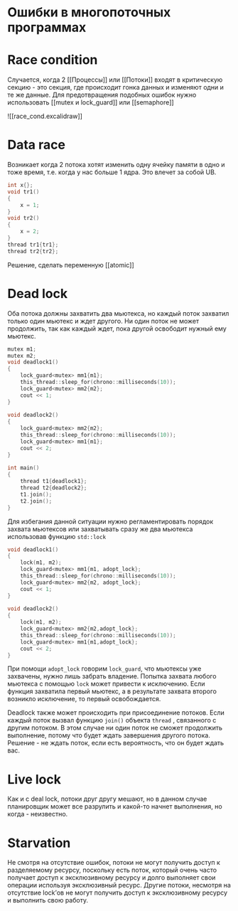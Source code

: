 # Ошибки в многопоточных программах
# Race condition
Случается, когда 2 [[Процессы]] или [[Потоки]] входят в критическую секцию - это секция, где происходит гонка данных и изменяют одни и те же данные. Для предотвращения подобных ошибок нужно использовать [[mutex и lock_guard]] или [[semaphore]] 

![[race_cond.excalidraw]]


# Data race
Возникает когда 2 потока хотят изменить одну ячейку памяти в одно и тоже время, т.е. когда у нас больше 1 ядра. Это влечет за собой UB.
```cpp
int x{};
void tr1()
{
	x = 1;
}
void tr2()
{
	x = 2;
}
thread tr1{tr1};
thread tr2{tr2};
```

Решение, сделать переменную [[atomic]]

# Dead lock
Оба потока должны захватить два мьютекса, но каждый поток захватил только один мьютекс и ждет другого. Ни один поток не может продолжить, так как каждый ждет, пока другой освободит нужный ему мьютекс.

```cpp
mutex m1;  
mutex m2;  
void deadlock1()  
{  
    lock_guard<mutex> mm1{m1};  
    this_thread::sleep_for(chrono::milliseconds(10));  
    lock_guard<mutex> mm2{m2};  
    cout << 1;  
}  
  
void deadlock2()  
{  
    lock_guard<mutex> mm2{m2};  
    this_thread::sleep_for(chrono::milliseconds(10));  
    lock_guard<mutex> mm1{m1};  
    cout << 2;  
}  
  
int main()  
{  
    thread t1{deadlock1};  
    thread t2{deadlock2};  
    t1.join();  
    t2.join();  
}
```

Для избегания данной ситуации нужно регламентировать порядок захвата мьютексов или захватывать сразу же два мьютекса использовав функцию `std::lock`

```cpp
void deadlock1()  
{  
    lock(m1, m2);  
    lock_guard<mutex> mm1{m1, adopt_lock};  
    this_thread::sleep_for(chrono::milliseconds(10));  
    lock_guard<mutex> mm2{m2, adopt_lock};  
    cout << 1;  
}  
  
void deadlock2()  
{  
    lock(m1, m2);  
    lock_guard<mutex> mm2{m2,adopt_lock};  
    this_thread::sleep_for(chrono::milliseconds(10));  
    lock_guard<mutex> mm1{m1,adopt_lock};  
    cout << 2;  
}
```
При помощи `adopt_lock` говорим `lock_guard`, что мьютексы уже захвачены, нужно лишь забрать владение. Попытка захвата любого мьютекса с помощью `lock` может привести к исключению. Если функция захватила первый мьютекс, а в результате захвата второго возникло исключение, то первый освобождается.

Deadlock также может происходить при присоединение потоков. Если каждый поток вызвал функцию `join()` объекта `thread` , связанного с другим потоком. В этом случае ни один поток не сможет продолжить выполнение, потому что будет ждать завершения другого потока. Решение - не ждать поток, если есть вероятность, что он будет ждать вас.

# Live lock
Как и с deal lock, потоки друг другу мешают, но в данном случае планировщик может все разрулить и какой-то начнет выполнения, но когда - неизвестно. 

# Starvation
Не смотря на отсутствие ошибок, потоки не могут получить доступ к разделяемому ресурсу, поскольку есть поток, который очень часто получает доступ к эксклюзивному ресурсу и долго выполняет свои операции используя эксклюзивный ресурс. Другие потоки, несмотря на отсутствие lock’ов не могут получить доступ к эксклюзивному ресурсу и выполнить свою работу.
